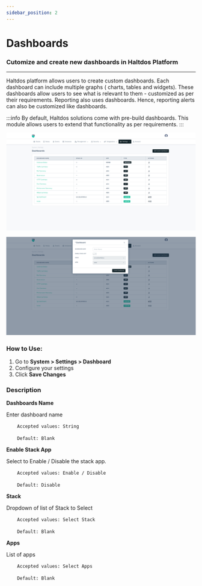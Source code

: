 ```yaml
---
sidebar_position: 2
---
```


# Dashboards

### Cutomize and create new dashboards in Haltdos Platform

---

Haltdos platform allows users to create custom dashboards. Each dashboard can include multiple graphs ( charts, tables and widgets). These dashboards allow users to see what is relevant to them - customized as per their requirements. Reporting also uses dashboards. Hence, reporting alerts can also be customized like dashboards.

:::info
By default, Haltdos solutions come with pre-build dashboards. This module allows users to extend that functionality as per requirements.
:::

![dashboards](/img/platform/v8/docs/sysdash.png)
  
![dashboards](/img/platform/v8/docs/sysdash2.png)

### How to Use:

1. Go to **System > Settings > Dashboard**
2. Configure your settings
3. Click **Save Changes**

### Description

**Dashboards Name**

Enter dashboard name

```
    Accepted values: String

    Default: Blank
```


**Enable Stack App**

Select to Enable / Disable the stack app.

```
    Accepted values: Enable / Disable

    Default: Disable
```


**Stack**

Dropdown of list of Stack to Select

```
    Accepted values: Select Stack

    Default: Blank
```


**Apps**

List of apps

```
    Accepted values: Select Apps

    Default: Blank
```



